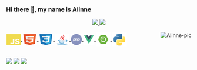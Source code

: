 ### Hi there 👋, my name is Alinne
<div align="center">
  <a href="https://github.com/alinnegsz">
  <img height="180em" src="https://github-readme-stats.vercel.app/api?username=alinnegsz&show_icons=true&theme=dracula&include_all_commits=true&count_private=true"/>
  <img height="180em" src="https://github-readme-stats.vercel.app/api/top-langs/?username=alinnegsz&layout=compact&langs_count=7&theme=dracula"/>
</div>
<div style="display: inline_block"><br>
  <img align="center" alt="Alinne-Js" height="30" width="40" src="https://raw.githubusercontent.com/devicons/devicon/master/icons/javascript/javascript-plain.svg">
  <img align="center" alt="Alinne-HTML" height="30" width="40" src="https://raw.githubusercontent.com/devicons/devicon/master/icons/html5/html5-original.svg">
  <img align="center" alt="Alinne-CSS" height="30" width="40" src="https://raw.githubusercontent.com/devicons/devicon/master/icons/css3/css3-original.svg">
  <img align="center" alt="Alinne-Java" height="30" width="40" src="https://raw.githubusercontent.com/devicons/devicon/master/icons/java/java-original.svg">
    <img align="center" alt="Alinne-php" height="30" width="30" src="https://github.com/giovannalauraa/giovannalauraa/blob/16fc8d165152b7e2a78756675f5da4139f839a5c/php-img-2.png">
     <img align="center" alt="Alinne-vue" height="30" width="30" src="https://github.com/giovannalauraa/giovannalauraa/blob/a2d7eeae84ecef2b19d14c397e3fdaa150b7867b/vue-2-removebg-preview.png">
     <img align="center" alt="Alinne-spring-boot" height="40" width="40" src="https://github.com/giovannalauraa/giovannalauraa/blob/c3010900786f4e0fe32bd6978da1a0b823185b6c/spring-boot-removebg-preview.png">
  <img align="center" alt="Alinne-python" height="40" width="40" src="https://raw.githubusercontent.com/devicons/devicon/master/icons/python/python-original.svg">

  <img align="right" alt="Alinne-pic" height="200" src="https://uploaddeimagens.com.br/imagens/m0MRf2Q">
</div>
  
  ##
 
<div> 
  <a href="https://instagram.com/alinnegsz" target="_blank"><img src="https://img.shields.io/badge/-Instagram-%23E4405F?style=for-the-badge&logo=instagram&logoColor=white" target="_blank"></a> 
  <a href = "mailto:alinnesouza2102@gmail.com"><img src="https://img.shields.io/badge/-Gmail-%23333?style=for-the-badge&logo=gmail&logoColor=white" target="_blank"></a>
  <a href="https://www.linkedin.com/in/alinne-gomes-de-souza-6a6089200" target="_blank"><img src="https://img.shields.io/badge/-LinkedIn-%230077B5?style=for-the-badge&logo=linkedin&logoColor=white" target="_blank"></a> 
 
</div>
<!--
**alinnegsz/alinnegsz** is a ✨ _special_ ✨ repository because its `README.md` (this file) appears on your GitHub profile.

Here are some ideas to get you started:

- 🔭 I’m currently working on ...
- 🌱 I’m currently learning ...
- 👯 I’m looking to collaborate on ...
- 🤔 I’m looking for help with ...
- 💬 Ask me about ...
- 📫 How to reach me: ...
- 😄 Pronouns: ...
- ⚡ Fun fact: ...
-->
